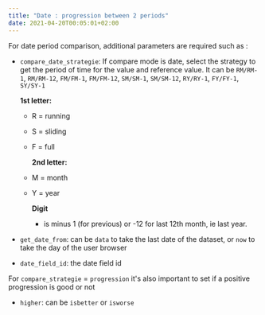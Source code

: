 ```yaml
---
title: "Date : progression between 2 periods"
date: 2021-04-20T00:05:01+02:00
---
```


For date period comparison, additional parameters are required such as :

- `compare_date_strategie`: If compare mode is date, select the strategy to get the period of time for the value and reference value. It can be `RM/RM-1`, `RM/RM-12`, `FM/FM-1`, `FM/FM-12`, `SM/SM-1`, `SM/SM-12`, `RY/RY-1`, `FY/FY-1`, `SY/SY-1`
  
    **1st letter:** 
  - R = running
  - S = sliding
  - F = full
  
    **2nd letter:**
  - M = month
  - Y = year
    
    **Digit**
    - is minus 1 (for previous) or -12 for last 12th month, ie last year.
  
- `get_date_from`: can be `data` to take the last date of the dataset, or `now` to take the day of the user browser  
- `date_field_id`: the date field id

For `compare_strategie` = `progression` it's also important to set if a positive progression is good or not 

- `higher`: can be `isbetter` or `isworse` 